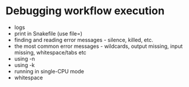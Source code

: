 # Debugging workflow execution

* logs
* print in Snakefile (use file=)
* finding and reading error messages - silence, killed, etc.
* the most common error messages - wildcards, output missing, input missing, whitespace/tabs etc
* using -n
* using -k
* running in single-CPU mode
* whitespace
